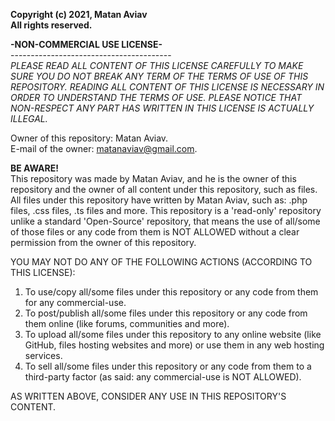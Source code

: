 **Copyright (c) 2021, Matan Aviav<BR />
All rights reserved.**

**-NON-COMMERCIAL USE LICENSE-**<BR />----------------------------------------<BR />
*PLEASE READ ALL CONTENT OF THIS LICENSE CAREFULLY TO MAKE SURE YOU DO NOT BREAK ANY TERM OF THE TERMS OF USE OF THIS REPOSITORY.
READING ALL CONTENT OF THIS LICENSE IS NECESSARY IN ORDER TO UNDERSTAND THE TERMS OF USE.
PLEASE NOTICE THAT NON-RESPECT ANY PART HAS WRITTEN IN THIS LICENSE IS ACTUALLY ILLEGAL.*

Owner of this repository: Matan Aviav.<BR />
E-mail of the owner: matanaviav@gmail.com.

**BE AWARE!**<BR />
This repository was made by Matan Aviav, and he is the owner of this repository and the owner of all content under this repository, such as files.
All files under this repository have written by Matan Aviav, such as: .php files, .css files, .ts files and more.
This repository is a 'read-only' repository unlike a standard 'Open-Source' repository,
that means the use of all/some of those files or any code from them is NOT ALLOWED without a clear permission from the owner of this repository.

YOU MAY NOT DO ANY OF THE FOLLOWING ACTIONS (ACCORDING TO THIS LICENSE):<BR />
1. To use/copy all/some files under this repository or any code from them for any commercial-use.
2. To post/publish all/some files under this repository or any code from them online (like forums, communities and more).
3. To upload all/some files under this repository to any online website (like GitHub, files hosting websites and more) or use them in any web hosting services.
4. To sell all/some files under this repository or any code from them to a third-party factor (as said: any commercial-use is NOT ALLOWED).

AS WRITTEN ABOVE, CONSIDER ANY USE IN THIS REPOSITORY'S CONTENT.
